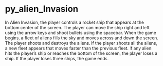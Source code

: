# py_alien_Invasion

In Alien Invasion, the player controls a rocket ship that appears
at the bottom center of the screen. The player can move the ship
right and left using the arrow keys and shoot bullets using the
spacebar. When the game begins, a fleet of aliens fills the sky
and moves across and down the screen. The player shoots and
destroys the aliens. If the player shoots all the aliens, a new fleet
appears that moves faster than the previous fleet. If any alien hits
the player’s ship or reaches the bottom of the screen, the player
loses a ship. If the player loses three ships, the game ends.